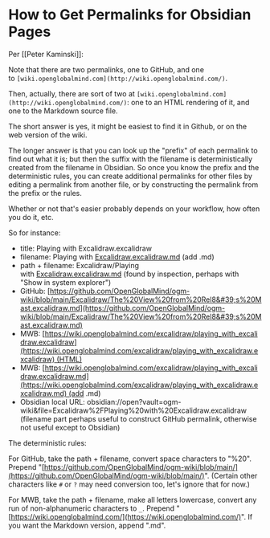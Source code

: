 # How to Get Permalinks for Obsidian Pages
Per [[Peter Kaminski]]: 

Note that there are two permalinks, one to GitHub, and one to `[wiki.openglobalmind.com](http://wiki.openglobalmind.com/)`.

Then, actually, there are sort of two at `[wiki.openglobalmind.com](http://wiki.openglobalmind.com/)`: one to an HTML rendering of it, and one to the Markdown source file.

The short answer is yes, it might be easiest to find it in Github, or on the web version of the wiki.

The longer answer is that you can look up the "prefix" of each permalink to find out what it is; but then the suffix with the filename is deterministically created from the filename in Obsidian. So once you know the prefix and the deterministic rules, you can create additional permalinks for other files by editing a permalink from another file, or by constructing the permalink from the prefix or the rules.

Whether or not that's easier probably depends on your workflow, how often you do it, etc.

So for instance:

-   title: Playing with Excalidraw.excalidraw
-   filename: Playing with [Excalidraw.excalidraw.md](http://excalidraw.excalidraw.md/) (add .md)
-   path + filename: Excalidraw/Playing with [Excalidraw.excalidraw.md](http://excalidraw.excalidraw.md/) (found by inspection, perhaps with "Show in system explorer")
-   GitHub: [https://github.com/OpenGlobalMind/ogm-wiki/blob/main/Excalidraw/The%20View%20from%20Rel8&#39;s%20Mast.excalidraw.md](https://github.com/OpenGlobalMind/ogm-wiki/blob/main/Excalidraw/The%20View%20from%20Rel8&#39;s%20Mast.excalidraw.md)
-   MWB: [https://wiki.openglobalmind.com/excalidraw/playing_with_excalidraw.excalidraw](https://wiki.openglobalmind.com/excalidraw/playing_with_excalidraw.excalidraw) (HTML)
-   MWB: [https://wiki.openglobalmind.com/excalidraw/playing_with_excalidraw.excalidraw.md](https://wiki.openglobalmind.com/excalidraw/playing_with_excalidraw.excalidraw.md) (add .md)
-   Obsidian local URL: obsidian://open?vault=ogm-wiki&file=Excalidraw%2FPlaying%20with%20Excalidraw.excalidraw (filename part perhaps useful to construct GitHub permalink, otherwise not useful except to Obsidian)

The deterministic rules:

For GitHub, take the path + filename, convert space characters to "%20". Prepend "[https://github.com/OpenGlobalMind/ogm-wiki/blob/main/](https://github.com/OpenGlobalMind/ogm-wiki/blob/main/)". (Certain other characters like `#` or `?` may need conversion too, let's ignore that for now.)

For MWB, take the path + filename, make all letters lowercase, convert any run of non-alphanumeric characters to `_`. Prepend "[https://wiki.openglobalmind.com/](https://wiki.openglobalmind.com/)". If you want the Markdown version, append ".md".
